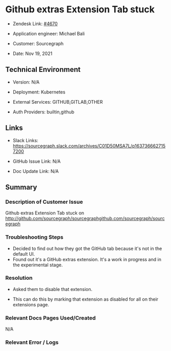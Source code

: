 

# Github extras Extension Tab stuck <!-- Ticket Title  Hint: include keywords to make it searchable -->



- Zendesk Link: [#4670](https://sourcegraph.zendesk.com/agent/tickets/4670)

- Application engineer: Michael Bali

- Customer: Sourcegraph <!-- Redact if this contains personally identifying information -->

- Date: Nov 19, 2021


<!-- Data populated from integration, speak to Ben Gordon or Michael Bali if not working -->

<!-- During Internal team trial, fill missing data manually (we are waiting for all data to sync) -->



## Technical Environment

- Version: ​N/A

- Deployment: Kubernetes

- External Services: GITHUB,GITLAB,OTHER

- Auth Providers: builtin,github





## Links
<!-- Data for application engineer manual entry -->
- Slack Links: https://sourcegraph.slack.com/archives/C01D50MSA7L/p1637366627157200

- GitHub Issue Link: N/A

- Doc Update Link: N/A



## Summary

### Description of Customer Issue

Github extras Extension Tab stuck on http://github.com/sourcegraph/sourcegraphgithub.com/sourcegraph/sourcegraph


### Troubleshooting Steps
- Decided to find out how they got the GitHub tab because it's not in the default UI.
- Found out it's a GitHub extras extension. It's a work in progress and in the experimental stage.



### Resolution

- Asked them to disable that extension. 

- This can do this by marking that extension as disabled for all on their extensions page.




### Relevant Docs Pages Used/Created

N/A



### Relevant Error / Logs

<!-- Please redact keys, tokens, and personal identifying information -->




<!-- Once complete, upload a copy to https://github.com/sourcegraph/support-tools-internal/tree/main/resolved-tickets as a .md file -->
<!-- Name the file 4670.md -->
